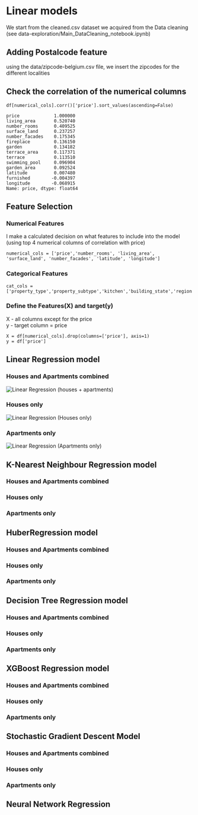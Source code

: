 # Linear models

We start from the cleaned.csv dataset we acquired from the Data cleaning (see data-exploration/Main_DataCleaning_notebook.ipynb)

## Adding Postalcode feature
using the data/zipcode-belgium.csv file, we insert the zipcodes for the different localities

## Check the correlation of the numerical columns
```df[numerical_cols].corr()['price'].sort_values(ascending=False)```
```
price             1.000000
living_area       0.520740
number_rooms      0.409525
surface_land      0.237257
number_facades    0.175345
fireplace         0.136150
garden            0.134182
terrace_area      0.117371
terrace           0.113510
swimming_pool     0.096904
garden_area       0.092524
latitude          0.007480
furnished        -0.004397
longitude        -0.068915
Name: price, dtype: float64
```

## Feature Selection

### Numerical Features
I make a calculated decision on what features to include into the model (using top 4 numerical columns of correlation with price)
```
numerical_cols = ['price','number_rooms', 'living_area', 'surface_land', 'number_facades', 'latitude', 'longitude']
```

### Categorical Features

```
cat_cols = ['property_type','property_subtype','kitchen','building_state','region','province',]
```

### Define the Features(X) and target(y)
X - all columns except for the price <br>
y - target column = price
```
X = df[numerical_cols].drop(columns=['price'], axis=1)
y = df['price']
```

## Linear Regression model <br>
### Houses and Apartments combined <br>
![Linear Regression (houses + apartments)](https://github.com/nikolaaswillaert/ImmoElizaDataAnalysis/assets/106211266/557a1539-09d7-424d-b6d2-8772d2d654c0)
### Houses only <br>
![Linear Regression (Houses only)](https://github.com/nikolaaswillaert/ImmoElizaDataAnalysis/assets/106211266/0e33b253-b933-407f-ae0c-975d8b7aa3e7)
### Apartments only <br>
![Linear Regression (Apartments only)](https://github.com/nikolaaswillaert/ImmoElizaDataAnalysis/assets/106211266/de73ac01-a592-443a-a0cb-4d218cbb44e9)


## K-Nearest Neighbour Regression model <br>
### Houses and Apartments combined <br>

### Houses only <br>

### Apartments only <br>


## HuberRegression model <br>
### Houses and Apartments combined <br>

### Houses only <br>

### Apartments only <br>


## Decision Tree Regression model <br>
### Houses and Apartments combined <br>

### Houses only <br>

### Apartments only <br>

## XGBoost Regression model <br>
### Houses and Apartments combined <br>

### Houses only <br>

### Apartments only <br>

## Stochastic Gradient Descent Model <br>
### Houses and Apartments combined <br>

### Houses only <br>

### Apartments only <br>

## Neural Network Regression <br>


